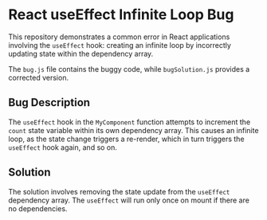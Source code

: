 # React useEffect Infinite Loop Bug

This repository demonstrates a common error in React applications involving the `useEffect` hook: creating an infinite loop by incorrectly updating state within the dependency array. 

The `bug.js` file contains the buggy code, while `bugSolution.js` provides a corrected version.

## Bug Description
The `useEffect` hook in the `MyComponent` function attempts to increment the `count` state variable within its own dependency array. This causes an infinite loop, as the state change triggers a re-render, which in turn triggers the `useEffect` hook again, and so on.

## Solution
The solution involves removing the state update from the `useEffect` dependency array. The `useEffect` will run only once on mount if there are no dependencies.
